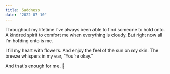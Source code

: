 ```yaml
---
title: Saddness
date: "2022-07-10"
---
```


Throughout my lifetime I’ve always been able to find someone to hold onto. A kindred spirit to comfort me when everything is cloudy. But right now all I’m holding onto is me. 

I fill my heart with flowers. And enjoy the feel of the sun on my skin. The breeze whispers in my ear, “You’re okay.” 

And that's enough for me. 🌻
